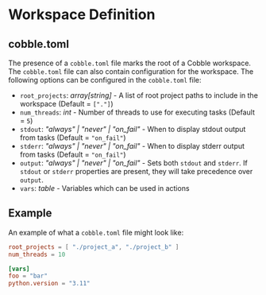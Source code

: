 # Workspace Definition

## cobble.toml

The presence of a `cobble.toml` file marks the root of a Cobble workspace.  The `cobble.toml` file can also contain configuration for the workspace.  The following options can be configured in the `cobble.toml` file:

- `root_projects`: _array[string]_ - A list of root project paths to include in the workspace (Default = `["."]`)
- `num_threads`: _int_ - Number of threads to use for executing tasks (Default = `5`)
- `stdout`: _"always" | "never" | "on_fail"_ - When to display stdout output from tasks (Default = `"on_fail"`)
- `stderr`: _"always" | "never" | "on_fail"_ - When to display stderr output from tasks (Default = `"on_fail"`)
- `output`: _"always" | "never" | "on_fail"_ - Sets both `stdout` and `stderr`.  If `stdout` or `stderr` properties are present, they will take precedence over `output`.
- `vars`: _table_ - Variables which can be used in actions

## Example

An example of what a `cobble.toml` file might look like:

```toml
root_projects = [ "./project_a", "./project_b" ]
num_threads = 10

[vars]
foo = "bar"
python.version = "3.11"
```

